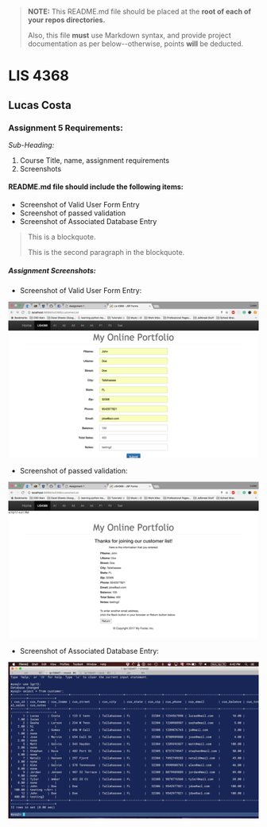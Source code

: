 > **NOTE:** This README.md file should be placed at the **root of each of your repos directories.**
>
>Also, this file **must** use Markdown syntax, and provide project documentation as per below--otherwise, points **will** be deducted.
>

# LIS 4368

## Lucas Costa

### Assignment 5 Requirements:

*Sub-Heading:*

1. Course Title, name, assignment requirements
2. Screenshots

#### README.md file should include the following items:

* Screenshot of Valid User Form Entry
* Screenshot of passed validation
* Screenshot of Associated Database Entry

> This is a blockquote.
>
> This is the second paragraph in the blockquote.


##### Assignment Screenshots:

* Screenshot of Valid User Form Entry:

![Screenshot](img/valid.png)

* Screenshot of passed validation:

![Screenshot](img/passed.png)

* Screenshot of Associated Database Entry:

![Screenshot](img/database_entry.png)
